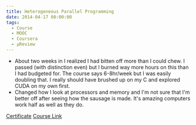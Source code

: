 ```yaml
---
title: Heterogeneous Parallel Programming
date: 2014-04-17 00:00:00
tags:
  - Course
  - MOOC
  - Coursera
  - μReview
---
```

- About two weeks in I realized I had bitten off more than I could chew.  I passed (with distinction even) but I burned way more hours on this than I had budgeted for.  The course says 6-8hr/week but I was easily doubling that.  I really should have brushed up on my C and explored CUDA on my own first.
- Changed how I look at processors and memory and I'm not sure that I'm better off after seeing how the sausage is made.  It's amazing computers work half as well as they do.

[Certificate](https://github.com/DForshner/Certificates/blob/master/Heterogeneous%20Parallel%20Programming%202014%20-%20Coursera.pdf)
[Course Link](https://www.coursera.org/course/hetero)